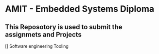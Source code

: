 # AMIT - Embedded Systems Diploma 
## This Reposotory is used to submit the assignmets and Projects 

[] Software engineering Tooling
